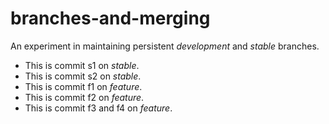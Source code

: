 # branches-and-merging

An experiment in maintaining persistent *development* and *stable* branches.

* This is commit s1 on *stable*.
* This is commit s2 on *stable*.
* This is commit f1 on *feature*.
* This is commit f2 on *feature*.
* This is commit f3 and f4 on *feature*.
